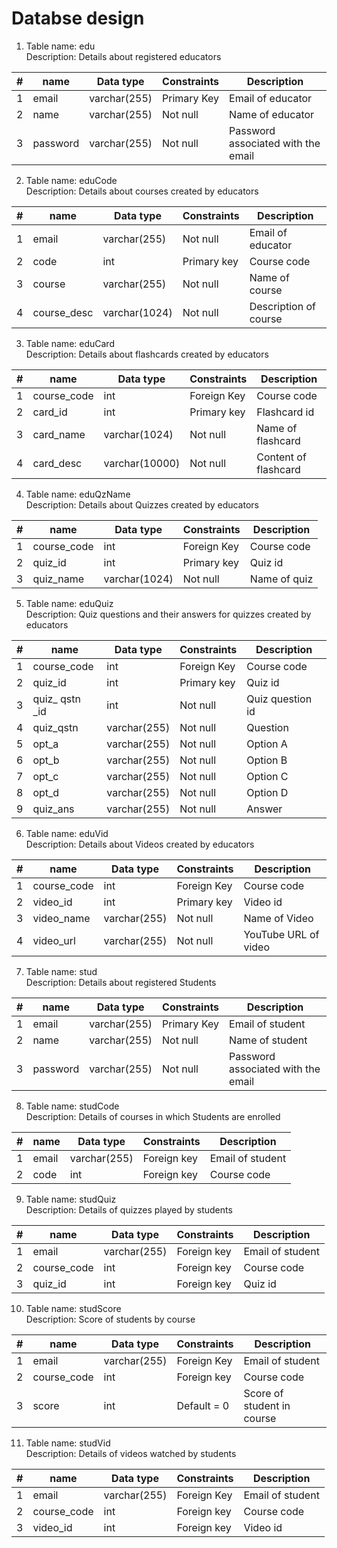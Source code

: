 # Databse design

1. Table name: edu  
   Description: Details about registered educators
   
| #  | name | Data type | Constraints |  Description |
| ------------- | ------------- | ------------- |------------- |------------- |
| 1  | email  | varchar(255) | Primary Key | Email of educator |
| 2 | name | varchar(255) | Not null | Name of educator |
| 3 | password | varchar(255) | Not null | Password associated with the email |    

  
      


2. Table name: eduCode  
   Description: Details about courses created by educators
   
| #  | name | Data type | Constraints |  Description |
| ------------- | ------------- | ------------- |------------- |------------- |
| 1  | email  | varchar(255) | Not null | Email of educator |
| 2 | code | int | Primary key | Course code |
| 3 | course | varchar(255) | Not null | Name of course |
| 4 | course_desc | varchar(1024) | Not null | Description of course |

  
     


3. Table name: eduCard  
   Description: Details about flashcards created by educators
   
| #  | name | Data type | Constraints |  Description |
| ------------- | ------------- | ------------- |------------- |------------- |
| 1  | course_code  | int | Foreign Key | Course code |
| 2 | card_id | int | Primary key | Flashcard id |
| 3 | card_name | varchar(1024) | Not null | Name of flashcard |
| 4 | card_desc | varchar(10000) | Not null | Content of flashcard |

  
      


4. Table name: eduQzName  
   Description: Details about Quizzes created by educators
   
| #  | name | Data type | Constraints |  Description |
| ------------- | ------------- | ------------- |------------- |------------- |
| 1  | course_code  | int | Foreign Key | Course code |
| 2 | quiz_id | int | Primary key | Quiz id |
| 3 | quiz_name | varchar(1024) | Not null | Name of quiz |

  
    


5. Table name: eduQuiz  
   Description: Quiz questions and their answers for quizzes created by educators
   
| #  | name | Data type | Constraints |  Description |
| ------------- | ------------- | ------------- |------------- |------------- |
| 1  | course_code  | int | Foreign Key | Course code |
| 2 | quiz_id | int | Primary key | Quiz id |
| 3 | quiz_ qstn _id | int | Not null | Quiz question id |
| 4 | quiz_qstn | varchar(255) | Not null | Question |
| 5 | opt_a | varchar(255) | Not null | Option A |
| 6 | opt_b | varchar(255) | Not null | Option B |
| 7 | opt_c | varchar(255) | Not null | Option C |
| 8 | opt_d | varchar(255) | Not null | Option D |
| 9 | quiz_ans | varchar(255) | Not null | Answer |

  
     


6. Table name: eduVid  
   Description: Details about Videos created by educators

   
| #  | name | Data type | Constraints |  Description |
| ------------- | ------------- | ------------- |------------- |------------- |
| 1  | course_code  | int | Foreign Key | Course code |
| 2 | video_id | int | Primary key | Video id |
| 3 | video_name | varchar(255) | Not null | Name of Video |
| 4 | video_url | varchar(255) | Not null | YouTube URL of video |

  
       


7. Table name: stud  
   Description: Details about registered Students
   
| #  | name | Data type | Constraints |  Description |
| ------------- | ------------- | ------------- |------------- |------------- |
| 1  | email  | varchar(255) | Primary Key | Email of student |
| 2 | name | varchar(255) | Not null | Name of student |
| 3 | password | varchar(255) | Not null | Password associated with the email |

  
      


8. Table name: studCode  
   Description: Details of courses in which Students are enrolled
   
| #  | name | Data type | Constraints |  Description |
| ------------- | ------------- | ------------- |------------- |------------- |
| 1  | email  | varchar(255) | Foreign key | Email of student |
| 2 | code | int | Foreign key | Course code |

  
    


9. Table name: studQuiz  
   Description: Details of quizzes played by students
   
| #  | name | Data type | Constraints |  Description |
| ------------- | ------------- | ------------- |------------- |------------- |
| 1  | email  | varchar(255) | Foreign key | Email of student |
| 2 | course_code | int | Foreign key | Course code |
| 3 | quiz_id | int | Foreign key | Quiz id |

  
        


10. Table name: studScore  
   Description: Score of students by course
   
| #  | name | Data type | Constraints |  Description |
| ------------- | ------------- | ------------- |------------- |------------- |
| 1  | email  | varchar(255) | Foreign Key | Email of student |
| 2 | course_code | int | Foreign key | Course code |
| 3 | score | int | Default = 0 | Score of student in course |

  
        


11. Table name: studVid  
   Description: Details of videos watched by students
   
| #  | name | Data type | Constraints |  Description |
| ------------- | ------------- | ------------- |------------- |------------- |
| 1  | email  | varchar(255) | Foreign Key | Email of student |
| 2 | course_code | int | Foreign key | Course code |
| 3 | video_id | int | Foreign key | Video id |




